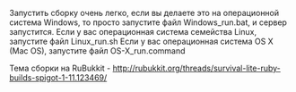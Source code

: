 Запустить сборку очень легко, если вы делаете это на операционной система Windows, то просто запустите файл Windows_run.bat, и сервер запустится.
Если у вас операционная система семейства Linux, запустите файл Linux_run.sh
Если у вас операционная система OS X (Mac OS), запустите файл OS-X_run.command

Тема сборки на RuBukkit - http://rubukkit.org/threads/survival-lite-ruby-builds-spigot-1-11.123469/
